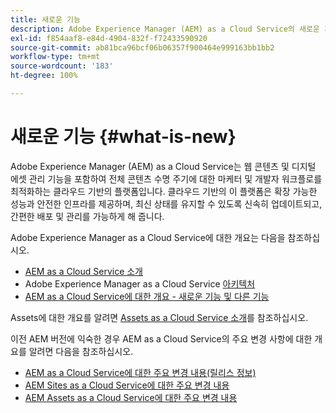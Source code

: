 ```yaml
---
title: 새로운 기능
description: Adobe Experience Manager (AEM) as a Cloud Service의 새로운 기능
exl-id: f854aaf8-e84d-4904-832f-f72433590920
source-git-commit: ab81bca96bcf06b06357f900464e999163bb1bb2
workflow-type: tm+mt
source-wordcount: '183'
ht-degree: 100%

---
```


# 새로운 기능 {#what-is-new}

<!-- For the pre-release of Adobe Experience Manager (AEM) as a Cloud Service everything is new. -->

Adobe Experience Manager (AEM) as a Cloud Service는 웹 콘텐츠 및 디지털 에셋 관리 기능을 포함하여 전체 콘텐츠 수명 주기에 대한 마케터 및 개발자 워크플로를 최적화하는 클라우드 기반의 플랫폼입니다. 클라우드 기반의 이 플랫폼은 확장 가능한 성능과 안전한 인프라를 제공하며, 최신 상태를 유지할 수 있도록 신속히 업데이트되고, 간편한 배포 및 관리를 가능하게 해 줍니다.

Adobe Experience Manager as a Cloud Service에 대한 개요는 다음을 참조하십시오.
* [AEM as a Cloud Service 소개](/help/overview/introduction.md)
* Adobe Experience Manager as a Cloud Service [아키텍처](/help/overview/architecture.md)
* [AEM as a Cloud Service에 대한 개요 - 새로운 기능 및 다른 기능](/help/overview/what-is-new-and-different.md)

<!-- Please link to introduction or what's new of Sites. -->

Assets에 대한 개요를 알려면 [Assets as a Cloud Service 소개](/help/assets/overview.md)를 참조하십시오.

이전 AEM 버전에 익숙한 경우 AEM as a Cloud Service의 주요 변경 사항에 대한 개요를 알려면 다음을 참조하십시오.

* [AEM as a Cloud Service에 대한 주요 변경 내용(릴리스 정보)](/help/release-notes/aem-cloud-changes.md)
* [AEM Sites as a Cloud Service에 대한 주요 변경 내용](/help/sites-cloud/sites-cloud-changes.md)
* [AEM Assets as a Cloud Service에 대한 주요 변경 내용](/help/assets/assets-cloud-changes.md)
